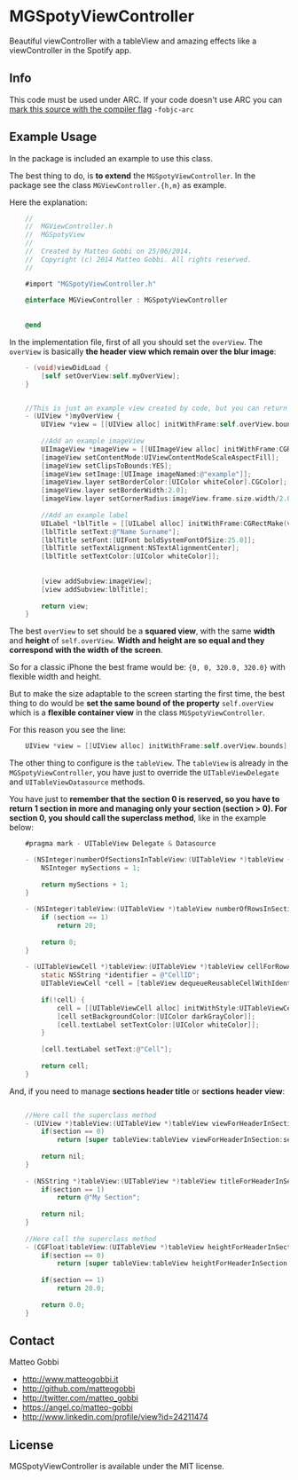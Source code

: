 MGSpotyViewController
=====================

Beautiful viewController with a tableView and amazing effects like a viewController in the Spotify app.

## Info

This code must be used under ARC. 
If your code doesn't use ARC you can [mark this source with the compiler flag](http://www.codeography.com/2011/10/10/making-arc-and-non-arc-play-nice.html) `-fobjc-arc` 

## Example Usage

In the package is included an example to use this class.

The best thing to do, is <b>to extend</b> the `MGSpotyViewController`.
In the package see the class `MGViewController.{h,m}` as example.

Here the explanation:

``` objective-c
    //
    //  MGViewController.h
    //  MGSpotyView
    //
    //  Created by Matteo Gobbi on 25/06/2014.
    //  Copyright (c) 2014 Matteo Gobbi. All rights reserved.
    //

    #import "MGSpotyViewController.h"
    
    @interface MGViewController : MGSpotyViewController
    
    
    @end
```

In the implementation file, first of all you should set the `overView`. The `overView` is basically <b>the header view which remain over the blur image</b>:

``` objective-c
    - (void)viewDidLoad {
        [self setOverView:self.myOverView];
    }


    //This is just an example view created by code, but you can return any type of view.
    - (UIView *)myOverView {
        UIView *view = [[UIView alloc] initWithFrame:self.overView.bounds];
        
        //Add an example imageView
        UIImageView *imageView = [[UIImageView alloc] initWithFrame:CGRectMake(view.center.x-50.0, view.center.y-60.0, 100.0, 100.0)];
        [imageView setContentMode:UIViewContentModeScaleAspectFill];
        [imageView setClipsToBounds:YES];
        [imageView setImage:[UIImage imageNamed:@"example"]];
        [imageView.layer setBorderColor:[UIColor whiteColor].CGColor];
        [imageView.layer setBorderWidth:2.0];
        [imageView.layer setCornerRadius:imageView.frame.size.width/2.0];
        
        //Add an example label
        UILabel *lblTitle = [[UILabel alloc] initWithFrame:CGRectMake(view.center.x-120.0, view.center.y+50.0, 240.0, 50.0)];
        [lblTitle setText:@"Name Surname"];
        [lblTitle setFont:[UIFont boldSystemFontOfSize:25.0]];
        [lblTitle setTextAlignment:NSTextAlignmentCenter];
        [lblTitle setTextColor:[UIColor whiteColor]];
        
        
        [view addSubview:imageView];
        [view addSubview:lblTitle];
        
        return view;
    }
```

The best `overView` to set should be a <b>squared view</b>, with the same <b>width</b> and <b>height</b> of `self.overView`.
<b>Width and height are so equal and they correspond with the width of the screen</b>.

So for a classic iPhone the best frame would be: `{0, 0, 320.0, 320.0}` with flexible width and height.

But to make the size adaptable to the screen starting the first time, the best thing to do would be <b>set the same bound of the property</b> `self.overView` which is a <b>flexible container view</b> in the class `MGSpotyViewController`.

For this reason you see the line:

``` objective-c
    UIView *view = [[UIView alloc] initWithFrame:self.overView.bounds];
```

The other thing to configure is the `tableView`. The `tableView` is already in the `MGSpotyViewController`, you have just to override the `UITableViewDelegate` and `UITableViewDatasource` methods.

You have just to <b>remember that the section 0 is reserved, so you have to return 1 section in more and managing only your section (section > 0). For section 0, you should call the superclass method</b>, like in the example below:

``` objective-c
    #pragma mark - UITableView Delegate & Datasource

    - (NSInteger)numberOfSectionsInTableView:(UITableView *)tableView {
        NSInteger mySections = 1;
        
        return mySections + 1;
    }
    
    - (NSInteger)tableView:(UITableView *)tableView numberOfRowsInSection:(NSInteger)section {    
        if (section == 1)
            return 20;
        
        return 0;
    }
    
    - (UITableViewCell *)tableView:(UITableView *)tableView cellForRowAtIndexPath:(NSIndexPath *)indexPath {
        static NSString *identifier = @"CellID";
        UITableViewCell *cell = [tableView dequeueReusableCellWithIdentifier:identifier];
        
        if(!cell) {
            cell = [[UITableViewCell alloc] initWithStyle:UITableViewCellStyleDefault reuseIdentifier:identifier];
            [cell setBackgroundColor:[UIColor darkGrayColor]];
            [cell.textLabel setTextColor:[UIColor whiteColor]];
        }
        
        [cell.textLabel setText:@"Cell"];
        
        return cell;
    }
```

And, if you need to manage <b>sections header title</b> or <b>sections header view</b>:

```objective-c

    //Here call the superclass method
    - (UIView *)tableView:(UITableView *)tableView viewForHeaderInSection:(NSInteger)section {
        if(section == 0)
            return [super tableView:tableView viewForHeaderInSection:section];
        
        return nil;
    }
    
    - (NSString *)tableView:(UITableView *)tableView titleForHeaderInSection:(NSInteger)section {
        if(section == 1)
            return @"My Section";
        
        return nil;
    }
    
    //Here call the superclass method
    - (CGFloat)tableView:(UITableView *)tableView heightForHeaderInSection:(NSInteger)section {
        if(section == 0)
            return [super tableView:tableView heightForHeaderInSection:section];
        
        if(section == 1)
            return 20.0;
        
        return 0.0;
    }
```

## Contact

Matteo Gobbi

- http://www.matteogobbi.it
- http://github.com/matteogobbi
- http://twitter.com/matteo_gobbi
- https://angel.co/matteo-gobbi
- http://www.linkedin.com/profile/view?id=24211474

## License

MGSpotyViewController is available under the MIT license.
